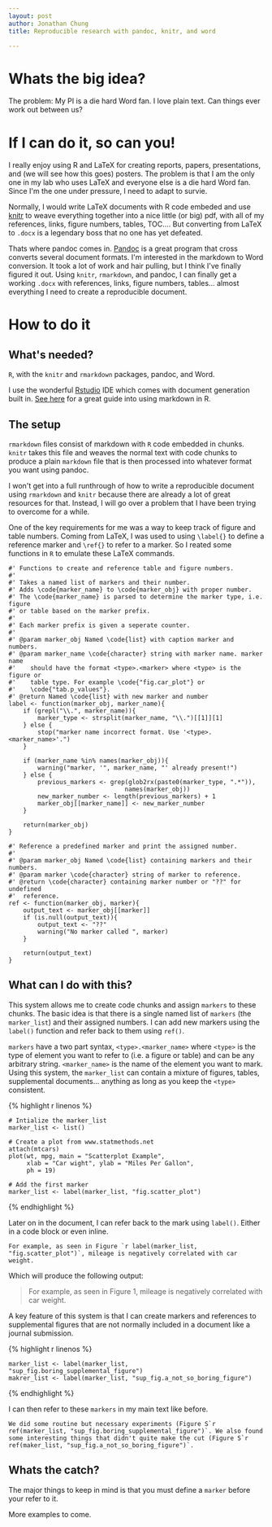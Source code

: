 ```yaml
---
layout: post
author: Jonathan Chung
title: Reproducible research with pandoc, knitr, and word

---
```


# Whats the big idea?

The problem: My PI is a die hard Word fan. I love plain text. Can things ever
work out between us?


# If I can do it, so can you!

I really enjoy using R and LaTeX for creating reports, papers, presentations, and (we will see how this goes) posters. The problem is that I am the only one in my lab who uses LaTeX and everyone else is a die hard Word fan. Since I'm the one under pressure, I need to adapt to survie.

Normally, I would write LaTeX documents with R code embeded and use [knitr] to weave everything together into a nice little (or big) pdf, with all of my references, links, figure numbers, tables, TOC.... But converting from LaTeX to `.docx` is a legendary boss that no one has yet defeated.

Thats where pandoc comes in. [Pandoc] is a great program that cross converts several document formats. I'm interested in the markdown to Word conversion. It took a lot of work and hair pulling, but I think I've finally figured it out. Using `knitr`, `rmarkdown`, and pandoc, I can finally get a working `.docx` with references, links, figure numbers, tables... almost everything I need to create a reproducible document.

# How to do it

## What's needed?

`R`, with the `knitr` and `rmarkdown` packages, pandoc, and Word.

I use the wonderful [Rstudio]() IDE which comes with document generation built in. [See here]() for a great guide into using markdown in R.

## The setup

`rmarkdown` files consist of markdown with `R` code embedded in chunks. `knitr` takes this file and weaves the normal text with code chunks to produce a plain `markdown` file that is then processed into whatever format you want using pandoc.

I won't get into a full runthrough of how to write a reproducible document using `rmarkdown` and `knitr` because there are already a lot of great resources for that. Instead, I will go over a problem that I have been trying to overcome for a while. 

One of the key requirements for me was a way to keep track of figure and table numbers. Coming from LaTeX, I was used to using `\label{}` to define a reference marker and `\ref{}` to refer to a marker. So I reated some functions in `R` to emulate these LaTeX commands.

```{r}
#' Functions to create and reference table and figure numbers.
#'
#' Takes a named list of markers and their number.
#' Adds \code{marker_name} to \code{marker_obj} with proper number.
#' The \code{marker_name} is parsed to determine the marker type, i.e. figure
#' or table based on the marker prefix.
#' 
#' Each marker prefix is given a seperate counter.
#' 
#' @param marker_obj Named \code{list} with caption marker and numbers.
#' @param marker_name \code{character} string with marker name. marker name
#'    should have the format <type>.<marker> where <type> is the figure or
#'    table type. For example \code{"fig.car_plot"} or
#'    \code{"tab.p_values"}.
#' @return Named \code{list} with new marker and number
label <- function(marker_obj, marker_name){
    if (grepl("\\.", marker_name)){
        marker_type <- strsplit(marker_name, "\\.")[[1]][1]
    } else {
        stop("marker name incorrect format. Use '<type>.<marker_name>'.")
	}

	if (marker_name %in% names(marker_obj)){
		warning("marker, '", marker_name, "' already present!")
	} else {
		previous_markers <- grep(glob2rx(paste0(marker_type, ".*")), 
								names(marker_obj))
		new_marker_number <- length(previous_markers) + 1
		marker_obj[[marker_name]] <- new_marker_number
	}

	return(marker_obj)
}

#' Reference a predefined marker and print the assigned number.
#' 
#' @param marker_obj Named \code{list} containing markers and their numbers.
#' @param marker \code{character} string of marker to reference.
#' @return \code{character} containing marker number or "??" for undefined
#'  reference.
ref <- function(marker_obj, marker){
	output_text <- marker_obj[[marker]]
	if (is.null(output_text)){
		output_text <- "??"
		warning("No marker called ", marker)
	}

	return(output_text)
}
```

## What can I do with this?

This system allows me to create code chunks and assign `markers` to these chunks. The basic idea is that there is a single named list of `markers` (the `marker_list`) and their assigned numbers. I can add new markers using the `label()` function and refer back to them using `ref()`.

`markers` have a two part syntax, `<type>.<marker_name>` where `<type>` is the type of element you want to refer to (i.e. a figure or table) and can be any arbitrary string. `<marker_name>` is the name of the element you want to mark. Using this system, the `marker_list` can contain a mixture of figures, tables, supplemental documents... anything as long as you keep the `<type>` consistent.

{% highlight r linenos %}
```{r, chunk1}
# Intialize the marker_list
marker_list <- list()

# Create a plot from www.statmethods.net
attach(mtcars)
plot(wt, mpg, main = "Scatterplot Example",
     xlab = "Car wight", ylab = "Miles Per Gallon",
     ph = 19)

# Add the first marker
marker_list <- label(marker_list, "fig.scatter_plot")
```
{% endhighlight %}

Later on in the document, I can refer back to the mark using `label()`. Either in a code block or even inline.

    For example, as seen in Figure `r label(marker_list, "fig.scatter_plot")`, mileage is negatively correlated with car weight.

Which will produce the following output:

> For example, as seen in Figure 1, mileage is negatively correlated with car weight.


A key feature of this system is that I can create markers and references to supplemental figures that are not normally included in a document like a journal submission.

{% highlight r linenos %}
```{r, chunk2}
marker_list <- label(marker_list, "sup_fig.boring_supplemental_figure")
makrer_list <- label(marker_list, "sup_fig.a_not_so_boring_figure")
```
{% endhighlight %}

I can then refer to these `markers` in my main text like before. 

    We did some routine but necessary experiments (Figure S`r ref(marker_list, "sup_fig.boring_supplemental_figure")`. We also found some interesting things that didn't quite make the cut (Figure S`r ref(maker_list, "sup_fig.a_not_so_boring_figure")`.

## Whats the catch?

The major things to keep in mind is that you must define a `marker` before your refer to it.

More examples to come.

[Pandoc]: http://johnmacfarlane.net/pandoc/
[knitr]: http://yihui.name/knitr/
[Rstudio]: http://www.rstudio.com/
